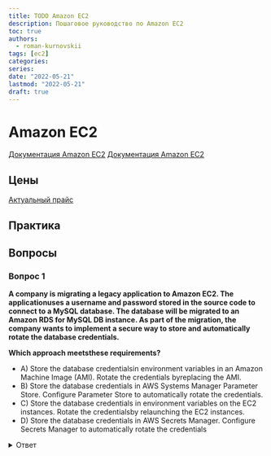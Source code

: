 ```yaml
---
title: TODO Amazon EC2
description: Пошаговое руководство по Amazon EC2
toc: true
authors:
  - roman-kurnovskii
tags: [ec2]
categories:
series:
date: "2022-05-21"
lastmod: "2022-05-21"
draft: true
---
```


# Amazon EC2

[Документация Amazon EC2](https://aws.amazon.com/ru/ec2/)
[Документация Amazon EC2](https://docs.aws.amazon.com/ec2/?id=docs_gateway)


## Цены

[Актуальный прайс](https://aws.amazon.com/ru/ec2/pricing/)


## Практика

## Вопросы

### Вопрос 1

**A company is migrating a legacy application to Amazon EC2. The applicationuses a username and password stored in the source code to connect to a MySQL database. The database will be migrated to an Amazon RDS for MySQL DB instance. As part of the migration, the company wants to implement a secure way to store and automatically rotate the database credentials.**

**Which approach meetsthese requirements?**

- A) Store the database credentialsin environment variables in an Amazon Machine Image (AMI). Rotate the credentials byreplacing the AMI.
- B) Store the database credentials in AWS Systems Manager Parameter Store. Configure Parameter Store to automatically rotate the credentials.
- C) Store the database credentials in environment variables on the EC2 instances. Rotate the credentialsby relaunching the EC2 instances.
- D) Store the database credentials in AWS Secrets Manager. Configure Secrets Manager to automatically rotate the credentials

<details>
<summary>Ответ</summary>
<div>
<h4>Правильный ответ: D</h4>

D – [AWS Secrets Manager](https://aws.amazon.com/ru/secrets-manager/) helps to protect the credentialsneeded to access databases,applications,services, and other IT resources. The service enables usersto easily rotate, manage, and retrieve database credentials, API keys, and other secrets throughout their lifecycle. Users and applications retrieve secrets with a call to the Secrets Manager APIs, eliminating the need to hardcode sensitive information in plaintext. Secrets Manager offers [secret rotation](https://aws.amazon.com/ru/blogs/security/rotate-amazon-rds-database-credentials-automatically-with-aws-secrets-manager/) with built-in integration for Amazon RDS, Amazon Redshift, and Amazon DocumentDB.

</div>
</details>
